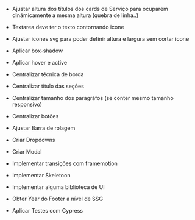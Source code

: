 * Ajustar altura dos títulos dos cards de Serviço para ocuparem dinâmicamente a mesma altura (quebra de linha..)
* Textarea deve ter o texto contornando icone
* Ajustar icones svg para poder definir altura e largura sem cortar icone
* Aplicar box-shadow
* Aplicar hover e active
* Centralizar técnica de borda
* Centralizar título das seções
* Centralizar tamanho dos paragráfos (se conter mesmo tamanho responsivo)
* Centralizar botões
* Ajustar Barra de rolagem
* Criar Dropdowns
* Criar Modal
* Implementar transições com framemotion
* Implementar Skeletoon
* Implementar alguma biblioteca de UI
* Obter Year do Footer a nível de SSG

* Aplicar Testes com Cypress
